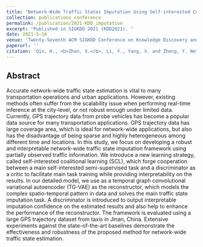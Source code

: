 ```yaml
---
title: "Network-Wide Traffic States Imputation Using Self-interested Coalitional Learning"
collection: publications_conference
permalink: /publication/2021-KDD_imputation
excerpt: "Published in SIGKDD 2021 (KDD2021). "
date: 2021-5-16
venue: 'Twenty-Seventh ACM SIGKDD Conference on Knowledge Discovery and Data Mining (KDD2021)'
paperurl: ''
citation: 'Qin, H., <b>Zhan, X.</b>, Li, Y., Yang, X. and Zheng, Y. Network-Wide Traffic States Imputation Using Self-interested Coalitional Learning. Accepted in <i>Twenty-Seventh ACM SIGKDD Conference on Knowledge Discovery and Data Mining (KDD2021)</i>.'
---
```


Abstract
---

Accurate network-wide traffic state estimation is vital to many transportation operations and urban applications. However, existing methods often suffer from the scalability issue when performing real-time inference at the city-level, or not robust enough under limited data. Currently, GPS trajectory data from probe vehicles has become a popular data source for many transportation applications. GPS trajectory data has large coverage area, which is ideal for network-wide applications, but also has the disadvantage of being sparse and highly heterogeneous among different time and locations. In this study, we focus on developing a robust and interpretable network-wide traffic state imputation framework using partially observed traffic information. We introduce a new learning strategy, called self-interested coalitional learning (SCL), which forge cooperation between a main self-interested semi-supervised task and a discriminator as a critic to facilitate main task training while providing interpretability on the results. In our detailed model, we use as a temporal graph convolutional variational autoencoder (TG-VAE) as the reconstructor, which models the complex spatio-temporal pattern in data and solves the main traffic state imputation task. A discriminator is introduced to output interpretable imputation confidence on the estimated results and also help to enhance the performance of the reconstructor. The framework is evaluated using a large GPS trajectory dataset from taxis in Jinan, China. Extensive experiments against the state-of-the-art baselines demonstrate the effectiveness and robustness of the proposed method for network-wide traffic state estimation.
